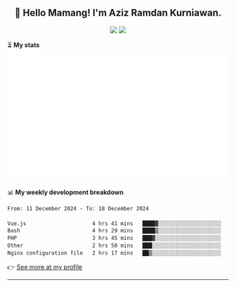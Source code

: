 <h2 align="center">👋 Hello Mamang! I'm Aziz Ramdan Kurniawan.</h2>  
<p align="center">
  <img src="https://komarev.com/ghpvc/?username=azizramdan">
  <img src="https://wakatime.com/badge/user/90056fa0-4c31-4eca-954e-2a3ac05896f9.svg">
</p>
    
⏳ **My stats**  
![](https://raw.githubusercontent.com/azizramdan/github-stats/master/generated/overview.svg#gh-dark-mode-only)

📊 **My weekly development breakdown**
<!--START_SECTION:waka-->

```txt
From: 11 December 2024 - To: 18 December 2024

Vue.js                     4 hrs 41 mins   ████▓░░░░░░░░░░░░░░░░░░░░   18.78 %
Bash                       4 hrs 29 mins   ████▒░░░░░░░░░░░░░░░░░░░░   17.97 %
PHP                        3 hrs 45 mins   ███▓░░░░░░░░░░░░░░░░░░░░░   15.07 %
Other                      2 hrs 50 mins   ███░░░░░░░░░░░░░░░░░░░░░░   11.35 %
Nginx configuration file   2 hrs 17 mins   ██▒░░░░░░░░░░░░░░░░░░░░░░   09.20 %
```

<!--END_SECTION:waka-->
👉 [See more at my profile](https://wakatime.com/@azizramdan)
***
